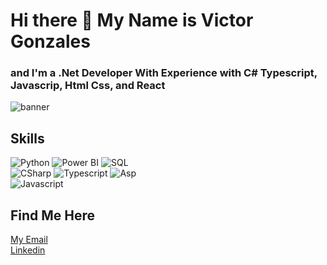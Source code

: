 # Hi there 👋 My Name is Victor Gonzales
### and I'm a .Net Developer With Experience with C# Typescript, Javascrip, Html Css, and React
<img src="https://github.com/VictorGonTec/FotosGithub/blob/main/githubImages/imagenProfile3.png" alt="banner" />

## Skills

![Python](https://img.shields.io/badge/Py-Python-yellow)
![Power BI](https://img.shields.io/badge/BI-PowerBI-yellow)
![SQL](https://img.shields.io/badge/SQL-Server-42a4f5)\
![CSharp](https://img.shields.io/badge/C%23-CSharp-512BD4) ![Typescript](https://img.shields.io/badge/TS-Typescript-blue) ![Asp](https://img.shields.io/badge/.NET-Asp.Net-512BD4)  
![Javascript](https://img.shields.io/badge/JS-Javascript-yellow)

## Find Me Here
[My Email](victoralonsocghnd@gmail.comm)  
[Linkedin](https://www.linkedin.com/in/victorgonzalespro/)


<!--
**VictorGonTec/VictorGonTec** is a ✨ _special_ ✨ repository because its `README.md` (this file) appears on your GitHub profile.

Here are some ideas to get you started:

- 🔭 I’m currently working on ...
- 🌱 I’m currently learning ...
- 👯 I’m looking to collaborate on ...
- 🤔 I’m looking for help with ...
- 💬 Ask me about ...
- 📫 How to reach me: ...
- 😄 Pronouns: ...
- ⚡ Fun fact: ...
-->
